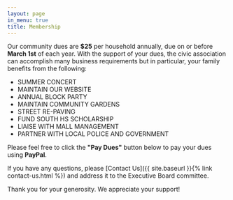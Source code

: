 ```yaml
---
layout: page
in_menu: true
title: Membership
---
```


Our community dues are **$25** per household annually, due on or before **March 1st** of each year.  With the support of your dues, the civic association can accomplish many business requirements but in particular, your family benefits from the following:

- SUMMER CONCERT           
- MAINTAIN OUR WEBSITE   
- ANNUAL BLOCK PARTY      
- MAINTAIN COMMUNITY GARDENS   
- STREET RE-PAVING         
- FUND SOUTH HS SCHOLARSHIP  
- LIAISE WITH MALL MANAGEMENT        
- PARTNER WITH LOCAL POLICE AND GOVERNMENT    

Please feel free to click the **"Pay Dues"** button below to pay your dues using **PayPal**.

If you have any questions, please [Contact Us]({{ site.baseurl }}{% link contact-us.html %}) and address it to the Executive Board committee.

Thank you for your generosity. We appreciate your support!

<script src=https://www.paypal.com/sdk/js?client-id=sb&enable-funding=venmo&currency=USD data-sdk-integration-source="button-factory"></script>
   
